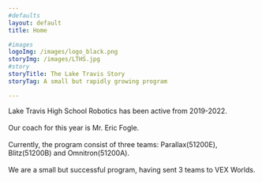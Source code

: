 ```yaml
---
#defaults
layout: default
title: Home

#images
logoImg: /images/logo_black.png
storyImg: /images/LTHS.jpg
#story
storyTitle: The Lake Travis Story
storyTag: A small but rapidly growing program

---
```

Lake Travis High School Robotics has been active from 2019-2022.\
\
Our coach for this year is Mr. Eric Fogle.\
\
Currently, the program consist of three teams:
Parallax(51200E), Blitz(51200B) and Omnitron(51200A).\
\
We are a small but successful program, having sent 3 teams to VEX Worlds.
